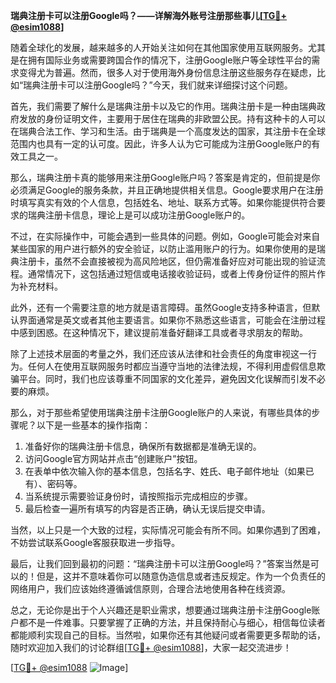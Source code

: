 **瑞典注册卡可以注册Google吗？——详解海外账号注册那些事儿[[TG💪+ @esim1088](https://t.me/s/esim1088)]**

随着全球化的发展，越来越多的人开始关注如何在其他国家使用互联网服务。尤其是在拥有国际业务或需要跨国合作的情况下，注册Google账户等全球性平台的需求变得尤为普遍。然而，很多人对于使用海外身份信息注册这些服务存在疑虑，比如“瑞典注册卡可以注册Google吗？”今天，我们就来详细探讨这个问题。

首先，我们需要了解什么是瑞典注册卡以及它的作用。瑞典注册卡是一种由瑞典政府发放的身份证明文件，主要用于居住在瑞典的非欧盟公民。持有这种卡的人可以在瑞典合法工作、学习和生活。由于瑞典是一个高度发达的国家，其注册卡在全球范围内也具有一定的认可度。因此，许多人认为它可能成为注册Google账户的有效工具之一。

那么，瑞典注册卡真的能够用来注册Google账户吗？答案是肯定的，但前提是你必须满足Google的服务条款，并且正确地提供相关信息。Google要求用户在注册时填写真实有效的个人信息，包括姓名、地址、联系方式等。如果你能提供符合要求的瑞典注册卡信息，理论上是可以成功注册Google账户的。

不过，在实际操作中，可能会遇到一些具体的问题。例如，Google可能会对来自某些国家的用户进行额外的安全验证，以防止滥用账户的行为。如果你使用的是瑞典注册卡，虽然不会直接被视为高风险地区，但仍需准备好应对可能出现的验证流程。通常情况下，这包括通过短信或电话接收验证码，或者上传身份证件的照片作为补充材料。

此外，还有一个需要注意的地方就是语言障碍。虽然Google支持多种语言，但默认界面通常是英文或者其他主要语言。如果你不熟悉这些语言，可能会在注册过程中感到困惑。在这种情况下，建议提前准备好翻译工具或者寻求朋友的帮助。

除了上述技术层面的考量之外，我们还应该从法律和社会责任的角度审视这一行为。任何人在使用互联网服务时都应当遵守当地的法律法规，不得利用虚假信息欺骗平台。同时，我们也应该尊重不同国家的文化差异，避免因文化误解而引发不必要的麻烦。

那么，对于那些希望使用瑞典注册卡注册Google账户的人来说，有哪些具体的步骤呢？以下是一些基本的操作指南：

1. 准备好你的瑞典注册卡信息，确保所有数据都是准确无误的。
2. 访问Google官方网站并点击“创建账户”按钮。
3. 在表单中依次输入你的基本信息，包括名字、姓氏、电子邮件地址（如果已有）、密码等。
4. 当系统提示需要验证身份时，请按照指示完成相应的步骤。
5. 最后检查一遍所有填写的内容是否正确，确认无误后提交申请。

当然，以上只是一个大致的过程，实际情况可能会有所不同。如果你遇到了困难，不妨尝试联系Google客服获取进一步指导。

最后，让我们回到最初的问题：“瑞典注册卡可以注册Google吗？”答案当然是可以的！但是，这并不意味着你可以随意伪造信息或者违反规定。作为一个负责任的网络用户，我们应该始终遵循诚信原则，合理合法地使用各种在线资源。

总之，无论你是出于个人兴趣还是职业需求，想要通过瑞典注册卡注册Google账户都不是一件难事。只要掌握了正确的方法，并且保持耐心与细心，相信每位读者都能顺利实现自己的目标。当然啦，如果你还有其他疑问或者需要更多帮助的话，随时欢迎加入我们的讨论群组[[TG💪+ @esim1088](https://t.me/s/esim1088)]，大家一起交流进步！

[[TG💪+ @esim1088](https://t.me/s/esim1088) ![Image](https://i.postimg.cc/4NQfJmqS/Snipaste-2025-05-13-00-14-12.png)]